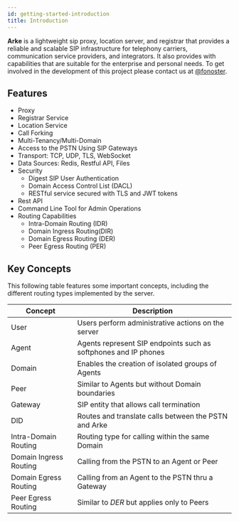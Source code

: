 ```yaml
---
id: getting-started-introduction
title: Introduction
---
```


**Arke** is a lightweight sip proxy, location server, and registrar that provides a reliable and scalable SIP infrastructure for telephony carriers, communication service providers, and integrators. It also provides with capabilities that are suitable for the enterprise and personal needs. To get involved in the development of this project please contact us at [@fonoster](https://twitter.com/fonoster).

## Features

- Proxy
- Registrar Service
- Location Service
- Call Forking
- Multi-Tenancy/Multi-Domain
- Access to the PSTN Using SIP Gateways
- Transport: TCP, UDP, TLS, WebSocket
- Data Sources: Redis, Restful API, Files
- Security
  - Digest SIP User Authentication
  - Domain Access Control List (DACL)
  - RESTful service secured with TLS and JWT tokens
- Rest API
- Command Line Tool for Admin Operations
- Routing Capabilities
  - Intra-Domain Routing (IDR)
  - Domain Ingress Routing(DIR)
  - Domain Egress Routing (DER)
  - Peer Egress Routing (PER)

## Key Concepts

This following table features some important concepts, including the different routing types implemented by the server.

| Concept | Description |
| -- | -- |
| User    | Users perform administrative actions on the server              |
| Agent   | Agents represent SIP endpoints such as softphones and IP phones |
| Domain  | Enables the creation of isolated groups of Agents               |
| Peer    | Similar to Agents but without Domain boundaries                 |
| Gateway | SIP entity that allows call termination                         |
| DID     | Routes and translate calls between the PSTN and Arke         |
| Intra-Domain Routing  | Routing type for calling within the same Domain   |
| Domain Ingress Routing | Calling from the PSTN to an Agent or Peer        |
| Domain Egress Routing | Calling from an Agent to the PSTN thru a Gateway  |
| Peer Egress Routing | Similar to *DER* but applies only to Peers          |
